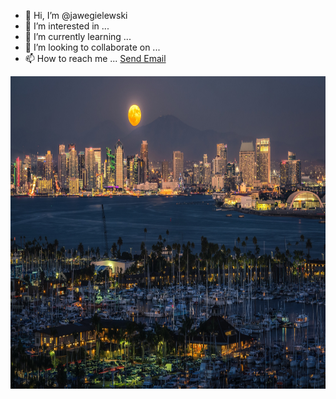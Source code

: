 - 👋 Hi, I’m @jawegielewski
- 👀 I’m interested in ...
- 🌱 I’m currently learning ...
- 💞️ I’m looking to collaborate on ...
- 📫 How to reach me ... <a href = "mailto: abc@example.com">Send Email</a>

<img src="resources/san_diego.jpg" width="800" height="500">
<!---
jawegielewski/jawegielewski is a ✨ special ✨ repository because its `README.md` (this file) appears on your GitHub profile.
You can click the Preview link to take a look at your changes.
--->
